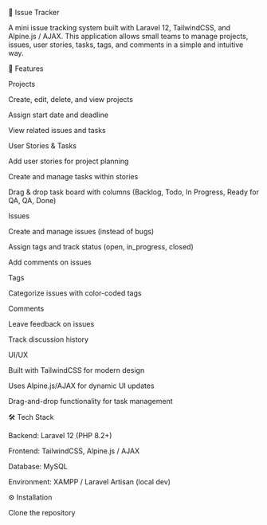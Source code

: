 📌 Issue Tracker

A mini issue tracking system built with Laravel 12, TailwindCSS, and Alpine.js / AJAX.
This application allows small teams to manage projects, issues, user stories, tasks, tags, and comments in a simple and intuitive way.

🚀 Features

Projects

Create, edit, delete, and view projects

Assign start date and deadline

View related issues and tasks

User Stories & Tasks

Add user stories for project planning

Create and manage tasks within stories

Drag & drop task board with columns (Backlog, Todo, In Progress, Ready for QA, QA, Done)

Issues

Create and manage issues (instead of bugs)

Assign tags and track status (open, in_progress, closed)

Add comments on issues

Tags

Categorize issues with color-coded tags

Comments

Leave feedback on issues

Track discussion history

UI/UX

Built with TailwindCSS for modern design

Uses Alpine.js/AJAX for dynamic UI updates

Drag-and-drop functionality for task management

🛠️ Tech Stack

Backend: Laravel 12 (PHP 8.2+)

Frontend: TailwindCSS, Alpine.js / AJAX

Database: MySQL

Environment: XAMPP / Laravel Artisan (local dev)

⚙️ Installation

Clone the repository
